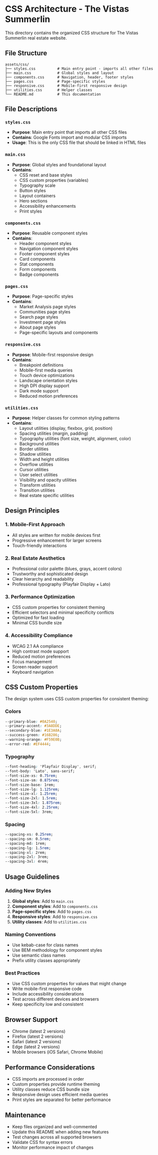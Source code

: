 # CSS Architecture - The Vistas Summerlin

This directory contains the organized CSS structure for The Vistas Summerlin real estate website.

## File Structure

```
assets/css/
├── styles.css          # Main entry point - imports all other files
├── main.css            # Global styles and layout
├── components.css      # Navigation, header, footer styles
├── pages.css           # Page-specific styles
├── responsive.css      # Mobile-first responsive design
├── utilities.css       # Helper classes
└── README.md           # This documentation
```

## File Descriptions

### `styles.css`
- **Purpose**: Main entry point that imports all other CSS files
- **Contains**: Google Fonts import and modular CSS imports
- **Usage**: This is the only CSS file that should be linked in HTML files

### `main.css`
- **Purpose**: Global styles and foundational layout
- **Contains**:
  - CSS reset and base styles
  - CSS custom properties (variables)
  - Typography scale
  - Button styles
  - Layout containers
  - Hero sections
  - Accessibility enhancements
  - Print styles

### `components.css`
- **Purpose**: Reusable component styles
- **Contains**:
  - Header component styles
  - Navigation component styles
  - Footer component styles
  - Card components
  - Stat components
  - Form components
  - Badge components

### `pages.css`
- **Purpose**: Page-specific styles
- **Contains**:
  - Market Analysis page styles
  - Communities page styles
  - Search page styles
  - Investment page styles
  - About page styles
  - Page-specific layouts and components

### `responsive.css`
- **Purpose**: Mobile-first responsive design
- **Contains**:
  - Breakpoint definitions
  - Mobile-first media queries
  - Touch device optimizations
  - Landscape orientation styles
  - High DPI display support
  - Dark mode support
  - Reduced motion preferences

### `utilities.css`
- **Purpose**: Helper classes for common styling patterns
- **Contains**:
  - Layout utilities (display, flexbox, grid, position)
  - Spacing utilities (margin, padding)
  - Typography utilities (font size, weight, alignment, color)
  - Background utilities
  - Border utilities
  - Shadow utilities
  - Width and height utilities
  - Overflow utilities
  - Cursor utilities
  - User select utilities
  - Visibility and opacity utilities
  - Transform utilities
  - Transition utilities
  - Real estate specific utilities

## Design Principles

### 1. Mobile-First Approach
- All styles are written for mobile devices first
- Progressive enhancement for larger screens
- Touch-friendly interactions

### 2. Real Estate Aesthetics
- Professional color palette (blues, grays, accent colors)
- Trustworthy and sophisticated design
- Clear hierarchy and readability
- Professional typography (Playfair Display + Lato)

### 3. Performance Optimization
- CSS custom properties for consistent theming
- Efficient selectors and minimal specificity conflicts
- Optimized for fast loading
- Minimal CSS bundle size

### 4. Accessibility Compliance
- WCAG 2.1 AA compliance
- High contrast mode support
- Reduced motion preferences
- Focus management
- Screen reader support
- Keyboard navigation

## CSS Custom Properties

The design system uses CSS custom properties for consistent theming:

### Colors
```css
--primary-blue: #0A2540;
--primary-accent: #3A8DDE;
--secondary-blue: #1E3A8A;
--success-green: #16B286;
--warning-orange: #F59E0B;
--error-red: #EF4444;
```

### Typography
```css
--font-heading: 'Playfair Display', serif;
--font-body: 'Lato', sans-serif;
--font-size-xs: 0.75rem;
--font-size-sm: 0.875rem;
--font-size-base: 1rem;
--font-size-lg: 1.125rem;
--font-size-xl: 1.25rem;
--font-size-2xl: 1.5rem;
--font-size-3xl: 1.875rem;
--font-size-4xl: 2.25rem;
--font-size-5xl: 3rem;
```

### Spacing
```css
--spacing-xs: 0.25rem;
--spacing-sm: 0.5rem;
--spacing-md: 1rem;
--spacing-lg: 1.5rem;
--spacing-xl: 2rem;
--spacing-2xl: 3rem;
--spacing-3xl: 4rem;
```

## Usage Guidelines

### Adding New Styles
1. **Global styles**: Add to `main.css`
2. **Component styles**: Add to `components.css`
3. **Page-specific styles**: Add to `pages.css`
4. **Responsive styles**: Add to `responsive.css`
5. **Utility classes**: Add to `utilities.css`

### Naming Conventions
- Use kebab-case for class names
- Use BEM methodology for component styles
- Use semantic class names
- Prefix utility classes appropriately

### Best Practices
- Use CSS custom properties for values that might change
- Write mobile-first responsive code
- Include accessibility considerations
- Test across different devices and browsers
- Keep specificity low and consistent

## Browser Support

- Chrome (latest 2 versions)
- Firefox (latest 2 versions)
- Safari (latest 2 versions)
- Edge (latest 2 versions)
- Mobile browsers (iOS Safari, Chrome Mobile)

## Performance Considerations

- CSS imports are processed in order
- Custom properties provide runtime theming
- Utility classes reduce CSS bundle size
- Responsive design uses efficient media queries
- Print styles are separated for better performance

## Maintenance

- Keep files organized and well-commented
- Update this README when adding new features
- Test changes across all supported browsers
- Validate CSS for syntax errors
- Monitor performance impact of changes 